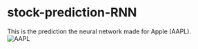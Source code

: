# stock-prediction-RNN
This is the prediction the neural network made for Apple (AAPL).  
![AAPL](https://cdn.discordapp.com/attachments/769282603651956749/873326641819041832/myPrediction.png)
